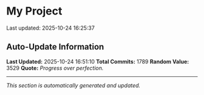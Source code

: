 # My Project


Last updated: 2025-10-24 16:25:37




































































































































































































































































































































































































































































































































































































































































































































































































































































































































































































































































































































































































































































































































































































































































































































































































































































































































































































































































































































































































































































































































































































































































## Auto-Update Information

**Last Updated:** 2025-10-24 16:51:10
**Total Commits:** 1789
**Random Value:** 3529
**Quote:** _Progress over perfection._

---
_This section is automatically generated and updated._